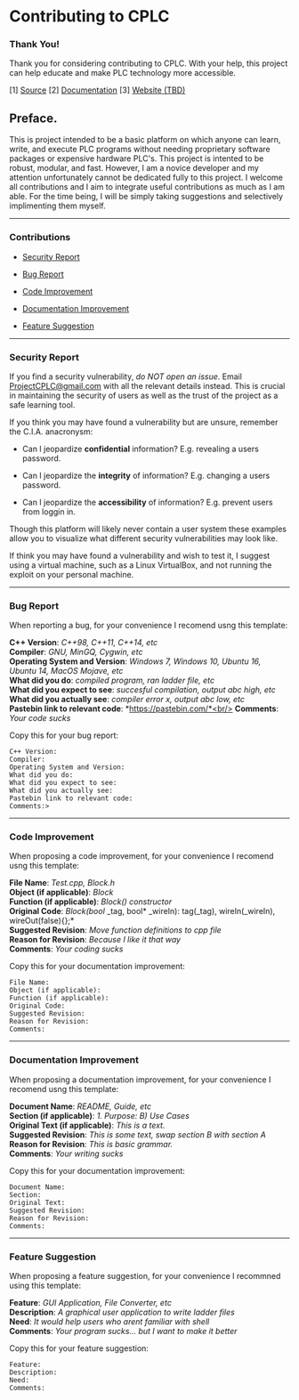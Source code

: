 # Contributing to CPLC

### Thank You!

Thank you for considering contributing to CPLC. With your help, this project can help educate and make PLC technology more accessible.

[1] [Source](https://github.com/codycook96/CPLC/master/CONTRIBUTING.md) [2] [Documentation](https://github.com/codycook96/CPLC/master/) [3] [Website (TBD)](https://github.com/codycook96/CPLC/master/CONTRIBUTING.md) 

## Preface.

This is project intended to be a basic platform on which anyone can learn, write, and execute PLC programs without needing proprietary software packages or expensive hardware PLC's. This project is intented to be robust, modular, and fast. However, I am a novice developer and my attention unfortunately cannot be dedicated fully to this project. I welcome all contributions and I aim to integrate useful contributions as much as I am able. For the time being, I will be simply taking suggestions and selectively implimenting them myself.

---

### Contributions

+ [Security Report](#Security-Report) 

+ [Bug Report](#Bug-Report) 

+ [Code Improvement](#Code-Improvement) 

+ [Documentation Improvement](#Documentation-Improvement) 

+ [Feature Suggestion](#Feature-Suggestion)

---

### Security Report

If you find a security vulnerability, *do NOT open an issue*. Email ProjectCPLC@gmail.com with all the relevant details instead. This is crucial in maintaining the security of users as well as the trust of the project as a safe learning tool. 

If you think you may have found a vulnerability but are unsure, remember the C.I.A. anacronysm:

+ Can I jeopardize **confidential** information? E.g. revealing a users password.

+ Can I jeopardize the **integrity** of information? E.g. changing a users password.<br/>

+ Can I jeopardize the **accessibility** of information? E.g. prevent users from loggin in.

Though this platform will likely never contain a user system these examples allow you to visualize what different security vulnerabilities may look like.

If think you may have found a vulnerability and wish to test it, I suggest using a virtual machine, such as a Linux VirtualBox, and not running the exploit on your personal machine.

---

### Bug Report

When reporting a bug, for your convenience I recomend usng this template:

**C++ Version**: *C++98, C++11, C++14,  etc*<br/>
**Compiler**: *GNU, MinGQ, Cygwin, etc*<br/>
**Operating System and Version**: *Windows 7, Windows 10, Ubuntu 16, Ubuntu 14, MacOS Mojave, etc*<br/>
**What did you do**: *compiled program, ran ladder file, etc*<br/>
**What did you expect to see**: *succesful compilation, output abc high, etc*<br/>
**What did you actually see**: *compiler error x, output abc low, etc*<br/>
**Pastebin link to relevant code**: *https://pastebin.com/*<br/>
**Comments**: *Your code sucks*<br/>

Copy this for your bug report:</br>
```
C++ Version:
Compiler:
Operating System and Version:
What did you do:
What did you expect to see:
What did you actually see:
Pastebin link to relevant code:
Comments:>
```

---

### Code Improvement

When proposing a code improvement, for your convenience I recomend usng this template:

**File Name**: *Test.cpp, Block.h*<br/>
**Object (if applicable)**: *Block*<br/>
**Function (if applicable)**: *Block() constructor*<br/>
**Original Code**: *Block(bool* _tag, bool* _wireIn): tag(_tag), wireIn(_wireIn), wireOut(false){};*<br/>
**Suggested Revision**: *Move function definitions to cpp file*<br/>
**Reason for Revision**: *Because I like it that way*<br/>
**Comments**: *Your coding sucks*<br/>

Copy this for your documentation improvement:<br/>
```
File Name:
Object (if applicable):
Function (if applicable):
Original Code:
Suggested Revision:
Reason for Revision:
Comments:
```

---

### Documentation Improvement

When proposing a documentation improvement, for your convenience I recomend usng this template:

**Document Name**: *README, Guide, etc*<br/>
**Section (if applicable)**: *1. Purpose: B) Use Cases*<br/>
**Original Text (if applicable)**: *This is a text.*<br/>
**Suggested Revision**: *This is some text, swap section B with section A*<br/>
**Reason for Revision**: *This is basic grammar.*<br/>
**Comments**: *Your writing sucks*<br/>

Copy this for your documentation improvement:<br/>
```
Document Name:
Section:
Original Text:
Suggested Revision:
Reason for Revision:
Comments:
```

---

### Feature Suggestion

When proposing a feature suggestion, for your convenience I recommned using this template:

**Feature**: *GUI Application, File Converter, etc*<br/>
**Description**: *A graphical user application to write ladder files*<br/>
**Need**: *It would help users who arent familiar with shell*<br/>
**Comments**: *Your program sucks... but I want to make it better*<br/>

Copy this for your feature suggestion:<br/>
```
Feature:
Description:
Need:
Comments:
```
